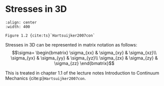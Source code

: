 ```{index} Stresses in 3D
```

# Stresses in 3D
```{figure} ./stresses-3D_data/image.png
:align: center
:width: 400

Figure 1.2 {cite:ts}`Hartsuijker2007con`
```
Stresses in 3D can be represented in matrix notation as follows:
$$\sigma=
\begin{bmatrix}
\sigma_{xx} & \sigma_{xy} & \sigma_{xz}\\
\sigma_{yx} & \sigma_{yy} & \sigma_{yz}\\
\sigma_{zx} & \sigma_{zy} & \sigma_{zz}
\end{bmatrix}$$

This is treated in chapter 1.1 of the lecture notes Introduction to Continuum Mechanics {cite:p}`Hartsuijker2007con`.